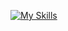 [![My Skills](https://skillicons.dev/icons?i=html,css,js,ts,redux,nextjs,react,bootstrap,tailwind,mysql,git,github,figma&perline=5)](https://skillicons.dev)
